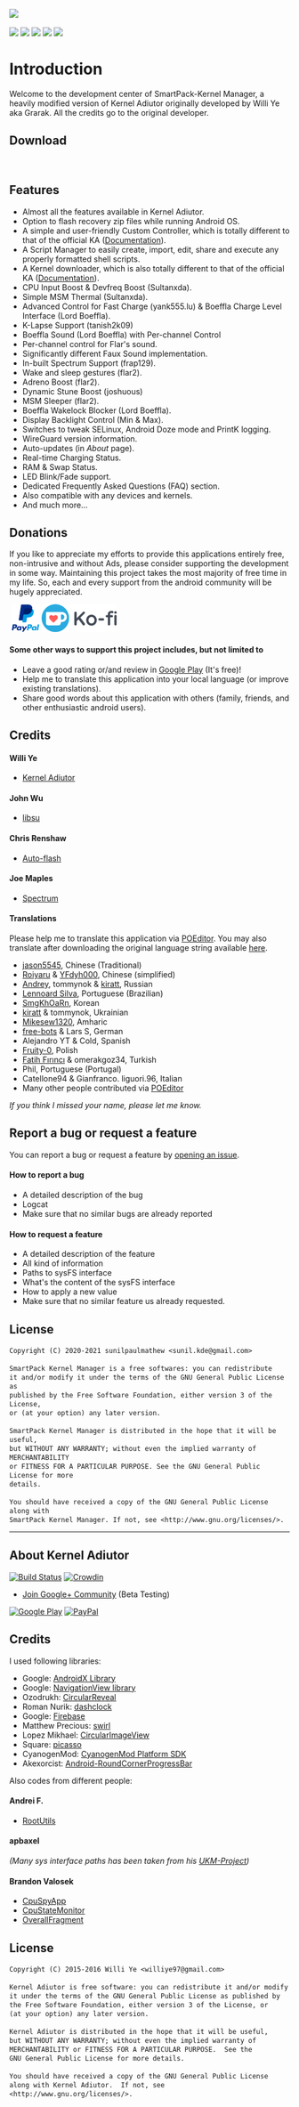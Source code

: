 ![](banner.png)

[![](https://img.shields.io/badge/SmartPack--Kernel%20Manager-v16.9-green)](https://play.google.com/store/apps/details?id=com.smartpack.kernelmanager.release)
![](https://img.shields.io/github/downloads/SmartPack/SmartPack-Kernel-Manager/total)
![](https://img.shields.io/github/downloads/SmartPack/SmartPack-Kernel-Manager/v16.9/total)
![](https://img.shields.io/github/contributors/smartpack/SmartPack-Kernel-Manager)
![](https://img.shields.io/github/license/smartpack/SmartPack-Kernel-Manager)

# Introduction
Welcome to the development center of SmartPack-Kernel Manager, a heavily modified version of Kernel Adiutor originally developed by Willi Ye aka Grarak. All the credits go to the original developer.<br>

## Download
[<img src="https://play.google.com/intl/en_us/badges/images/generic/en-play-badge.png"
     alt=""
     height="80">](https://play.google.com/store/apps/details?id=com.smartpack.kernelmanager.release)
     [<img src="https://fdroid.gitlab.io/artwork/badge/get-it-on.png"
          alt=""
          height="80">](https://f-droid.org/packages/com.smartpack.kernelmanager)
          [<img src="https://gitlab.com/IzzyOnDroid/repo/-/raw/master/assets/IzzyOnDroid.png"
                    alt=""
                    height="80">](https://apt.izzysoft.de/fdroid/index/apk/com.smartpack.kernelmanager)
                    [<img src="https://i.ibb.co/q0mdc4Z/get-it-on-github.png"
                                             alt=""
                                             height="80">](https://github.com/SmartPack/SmartPack-Kernel-Manager/releases/download/v16.9/com.smartpack.kernelmanager-v16.9-fdroid-release.apk)

## Features
* Almost all the features available in Kernel Adiutor.
* Option to flash recovery zip files while running Android OS.
* A simple and user-friendly Custom Controller, which is totally different to that of the official KA ([Documentation](https://smartpack.github.io/spkm/customcontrols/)).
* A Script Manager to easily create, import, edit, share and execute any properly formatted shell scripts.
* A Kernel downloader, which is also totally different to that of the official KA ([Documentation](https://smartpack.github.io/kerneldownloads/)).
* CPU Input Boost & Devfreq Boost (Sultanxda).
* Simple MSM Thermal (Sultanxda).
* Advanced Control for Fast Charge (yank555.lu) & Boeffla Charge Level Interface (Lord Boeffla).
* K-Lapse Support (tanish2k09)
* Boeffla Sound (Lord Boeffla) with Per-channel Control
* Per-channel control for Flar's sound.
* Significantly different Faux Sound implementation.
* In-built Spectrum Support (frap129).
* Wake and sleep gestures (flar2).
* Adreno Boost (flar2).
* Dynamic Stune Boost (joshuous)
* MSM Sleeper (flar2).
* Boeffla Wakelock Blocker (Lord Boeffla).
* Display Backlight Control (Min & Max).
* Switches to tweak SELinux, Android Doze mode and PrintK logging.
* WireGuard version information.
* Auto-updates (in *About* page).
* Real-time Charging Status.
* RAM & Swap Status.
* LED Blink/Fade support.
* Dedicated Frequently Asked Questions (FAQ) section.
* Also compatible with any devices and kernels.
* And much more…

## Donations
If you like to appreciate my efforts to provide this applications entirely free, non-intrusive and without Ads, please consider supporting the development in some way. Maintaining this project takes the most majority of free time in my life. So, each and every support from the android community will be hugely appreciated.

[<img src="https://liberapay.com/assets/widgets/donate.svg"
     alt=""
     height="50">](https://liberapay.com/sunilpaulmathew/donate/)
[<img src="https://raw.githubusercontent.com/SmartPack/SmartPack.github.io/master/asset/pic005.png"
     alt=""
     height="50">](https://www.paypal.me/menacherry/)
[<img src="https://raw.githubusercontent.com/SmartPack/SmartPack.github.io/master/asset/pic010.png"
     alt=""
     height="50">](https://ko-fi.com/sunilpaulmathew/)
[<img src="https://play.google.com/intl/en_us/badges/images/generic/en-play-badge.png"
     alt=""
     height="50">](https://play.google.com/store/apps/details?id=com.smartpack.donate)

#### Some other ways to support this project includes, but not limited to
* Leave a good rating or/and review in [Google Play](https://play.google.com/store/apps/details?id=com.smartpack.kernelmanager.release) (It's free)!
* Help me to translate this application into your local language (or improve existing translations).
* Share good words about this application with others (family, friends, and other enthusiastic android users).

## Credits

#### Willi Ye

* [Kernel Adiutor](https://github.com/Grarak/KernelAdiutor)

#### John Wu

* [libsu](https://github.com/topjohnwu/libsu)

#### Chris Renshaw

* [Auto-flash](https://github.com/osm0sis)

#### Joe Maples

* [Spectrum](https://github.com/frap129/spectrum)

#### Translations
Please help me to translate this application via [POEditor](https://poeditor.com/join/project?hash=qWFlVfAlp5). You may also translate after downloading the original language string available [here](app/src/main/res/values/strings.xml).

* [jason5545](https://github.com/jason5545), Chinese (Traditional)
* [Roiyaru](https://github.com/Roiyaru) & [YFdyh000](https://github.com/yfdyh000), Chinese (simplified)
* [Andrey](https://github.com/andrey167), tommynok & [kiratt](http://4pda.ru/forum/index.php?showuser=5859577), Russian
* [Lennoard Silva](https://github.com/Lennoard), Portuguese (Brazilian)
* [SmgKhOaRn](https://github.com/SmgKhOaRn), Korean
* [kiratt](http://4pda.ru/forum/index.php?showuser=5859577) & tommynok, Ukrainian
* [Mikesew1320](https://github.com/Mikesew1320), Amharic
* [free-bots](https://github.com/free-bots) & Lars S, German
* Alejandro YT & Cold, Spanish
* [Fruity-0](https://github.com/Fruity-0), Polish
* [Fatih Fırıncı](https://github.com/Fatih-BaKeR) & omerakgoz34, Turkish
* Phil, Portuguese (Portugal)
* Catellone94 & Gianfranco. liguori.96, Italian
* Many other people contributed via [POEditor](https://poeditor.com/join/project?hash=qWFlVfAlp5)

_If you think I missed your name, please let me know._

## Report a bug or request a feature

You can report a bug or request a feature by [opening an issue](https://github.com/SmartPack/SmartPack-Kernel-Manager/issues/new).

#### How to report a bug
* A detailed description of the bug
* Logcat
* Make sure that no similar bugs are already reported

#### How to request a feature
* A detailed description of the feature
* All kind of information
* Paths to sysFS interface
* What's the content of the sysFS interface
* How to apply a new value
* Make sure that no similar feature us already requested.

## License

    Copyright (C) 2020-2021 sunilpaulmathew <sunil.kde@gmail.com>

    SmartPack Kernel Manager is a free softwares: you can redistribute
    it and/or modify it under the terms of the GNU General Public License as
    published by the Free Software Foundation, either version 3 of the License,
    or (at your option) any later version.

    SmartPack Kernel Manager is distributed in the hope that it will be useful,
    but WITHOUT ANY WARRANTY; without even the implied warranty of MERCHANTABILITY
    or FITNESS FOR A PARTICULAR PURPOSE. See the GNU General Public License for more
    details.

    You should have received a copy of the GNU General Public License along with
    SmartPack Kernel Manager. If not, see <http://www.gnu.org/licenses/>.

***** ***** ***** ***** ***** ***** ***** ***** ***** ***** *****

## About Kernel Adiutor

[![Build Status](https://travis-ci.org/Grarak/KernelAdiutor.svg?branch=master)](https://travis-ci.org/Grarak/KernelAdiutor)
[![Crowdin](https://d322cqt584bo4o.cloudfront.net/kernel-adiutor/localized.png)](https://crowdin.com/project/kernel-adiutor)

* [Join Google+ Community](https://plus.google.com/communities/108445529270785762340) (Beta Testing)

[![Google Play](http://developer.android.com/images/brand/en_generic_rgb_wo_60.png)](https://play.google.com/store/apps/details?id=com.grarak.kerneladiutor)
[![PayPal](https://www.paypalobjects.com/webstatic/mktg/Logo/pp-logo-200px.png)](https://www.paypal.com/cgi-bin/webscr?cmd=_s-xclick&hosted_button_id=G3643L52LJQ7G)

## Credits

I used following libraries:

* Google: [AndroidX Library](https://developer.android.com/jetpack/androidx/)
* Google: [NavigationView library](https://developer.android.com/reference/com/google/android/material/navigation/NavigationView)
* Ozodrukh: [CircularReveal](https://github.com/ozodrukh/CircularReveal)
* Roman Nurik: [dashclock](https://github.com/romannurik/dashclock)
* Google: [Firebase](https://firebase.google.com)
* Matthew Precious: [swirl](https://github.com/mattprecious/swirl)
* Lopez Mikhael: [CircularImageView](https://github.com/lopspower/CircularImageView)
* Square: [picasso](https://github.com/square/picasso)
* CyanogenMod: [CyanogenMod Platform SDK](https://github.com/CyanogenMod/cm_platform_sdk)
* Akexorcist: [Android-RoundCornerProgressBar](https://github.com/akexorcist/Android-RoundCornerProgressBar)

Also codes from different people:

#### Andrei F.

* [RootUtils](https://github.com/Grarak/KernelAdiutor/blob/master/app/src/main/java/com/grarak/kerneladiutor/utils/root/RootUtils.java)

#### apbaxel

_(Many sys interface paths has been taken from his [UKM-Project](https://github.com/apbaxel/UKM))_

#### Brandon Valosek

* [CpuSpyApp](https://github.com/Grarak/KernelAdiutor/blob/master/app/src/main/java/com/bvalosek/cpuspy/CpuSpyApp.java)
* [CpuStateMonitor](https://github.com/Grarak/KernelAdiutor/blob/master/app/src/main/java/com/bvalosek/cpuspy/CpuStateMonitor.java)
* [OverallFragment](https://github.com/Grarak/KernelAdiutor/blob/master/app/src/main/java/com/grarak/kerneladiutor/fragments/statistics/OverallFragment.java)

## License

    Copyright (C) 2015-2016 Willi Ye <williye97@gmail.com>
    
    Kernel Adiutor is free software: you can redistribute it and/or modify
    it under the terms of the GNU General Public License as published by
    the Free Software Foundation, either version 3 of the License, or
    (at your option) any later version.
    
    Kernel Adiutor is distributed in the hope that it will be useful,
    but WITHOUT ANY WARRANTY; without even the implied warranty of
    MERCHANTABILITY or FITNESS FOR A PARTICULAR PURPOSE.  See the
    GNU General Public License for more details.
    
    You should have received a copy of the GNU General Public License
    along with Kernel Adiutor.  If not, see <http://www.gnu.org/licenses/>.
